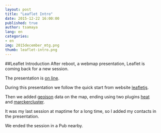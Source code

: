 ```yaml
---
layout: post
title: "Leaflet Intro"
date: 2015-12-22 16:00:00
published: true
author: tsamaya
lang: en
categories:
- en
img: 2015december_mtg.png
thumb: leaflet-intro.png
---
```


##Leaflet Introduction
After reboot, a webmap presentation, Leaflet is coming back for a new session.
<!--more-->
The presentation is [on line](http://tsamaya.github.io/leaflet-intro/).

During this presentation we follow the quick start from website [leafletjs](http://leafletjs.com/examples/quick-start.html).

Then we added [geojson](http://leafletjs.com/examples/geojson.html) data on the map, ending using two plugins [heat](http://leaflet.github.io/Leaflet.heat/demo/) and [marckercluster](https://github.com/Leaflet/Leaflet.markercluster).

It was my last session at maptime for a long time, so I added my contacts in the presentation.

We ended the session in a Pub nearby.
